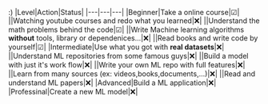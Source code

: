 :)
|Level|Action|Status| 
|---|---|---|
|Beginner|Take a online course|☑|
||Watching youtube courses and redo  what you learned|❌|
||Understand the math problems behind the code|☑|
||Write Machine learning algorithms **without** tools, library or dependenices...|❌|
||Read books and write code by yourself|☑|
|Intermediate|Use what you got with **real datasets**|❌|
||Understand ML repositories from some famous guys|❌|
||Build a model with just it's work flow|❌|
||Write your own ML repo with full features|❌|
||Learn from many sources (ex: videos,books,documents,...)|❌|
||Read and understand ML papers|❌|
|Advanced|Build a ML application|❌|
|Professinal|Create a new ML model|❌|

